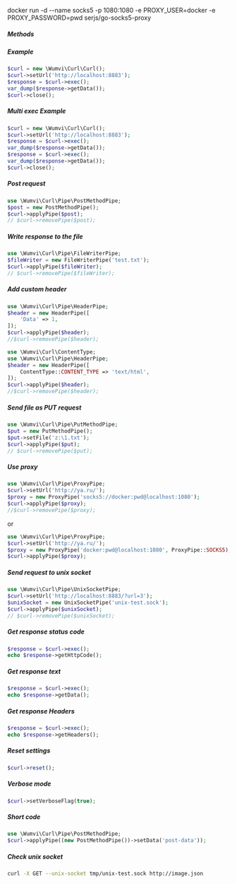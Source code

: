 docker run -d --name socks5 -p 1080:1080 -e PROXY_USER=docker -e PROXY_PASSWORD=pwd serjs/go-socks5-proxy

##### Methods


##### Example
```php
$curl = new \Wumvi\Curl\Curl();
$curl->setUrl('http://localhost:8883');
$response = $curl->exec();
var_dump($response->getData());
$curl->close();
```

##### Multi exec Example
```php
$curl = new \Wumvi\Curl\Curl();
$curl->setUrl('http://localhost:8883');
$response = $curl->exec();
var_dump($response->getData());
$response = $curl->exec();
var_dump($response->getData());
$curl->close();
```

##### Post request
```php
use \Wumvi\Curl\Pipe\PostMethodPipe;
$post = new PostMethodPipe();
$curl->applyPipe($post);
// $curl->removePipe($post);
```

##### Write response to the file
```php
use \Wumvi\Curl\Pipe\FileWriterPipe;
$fileWriter = new FileWriterPipe('test.txt');
$curl->applyPipe($fileWriter);
// $curl->removePipe($fileWriter);
```

##### Add custom header
```php
use \Wumvi\Curl\Pipe\HeaderPipe;
$header = new HeaderPipe([
    'Data' => 1,
]);
$curl->applyPipe($header);
//$curl->removePipe($header);
```

```php
use \Wumvi\Curl\ContentType;
use \Wumvi\Curl\Pipe\HeaderPipe;
$header = new HeaderPipe([
    ContentType::CONTENT_TYPE => 'text/html',
]);
$curl->applyPipe($header);
//$curl->removePipe($header);
```

##### Send file as PUT request
````php
use \Wumvi\Curl\Pipe\PutMethodPipe;
$put = new PutMethodPipe();
$put->setFile('z:\1.txt');
$curl->applyPipe($put);
// $curl->removePipe($put);
````

##### Use proxy
```php
use \Wumvi\Curl\Pipe\ProxyPipe;
$curl->setUrl('http://ya.ru/');
$proxy = new ProxyPipe('socks5://docker:pwd@localhost:1080');
$curl->applyPipe($proxy);
//$curl->removePipe($proxy);
```
or

```php
use \Wumvi\Curl\Pipe\ProxyPipe;
$curl->setUrl('http://ya.ru/');
$proxy = new ProxyPipe('docker:pwd@localhost:1080', ProxyPipe::SOCKS5);
$curl->applyPipe($proxy);
``` 
##### Send request to unix socket
```php
use \Wumvi\Curl\Pipe\UnixSocketPipe;
$curl->setUrl('http://localhost:8883/?url=3');
$unixSocket = new UnixSocketPipe('unix-test.sock');
$curl->applyPipe($unixSocket);
// $curl->removePipe($unixSocket);
```

##### Get response status code
```php
$response = $curl->exec();
echo $response->getHttpCode();
```

##### Get response text
```php
$response = $curl->exec();
echo $response->getData();
```

##### Get response Headers 
```php
$response = $curl->exec();
echo $response->getHeaders();
```

##### Reset settings
```php
$curl->reset();
```

##### Verbose mode
```php
$curl->setVerboseFlag(true);
```

##### Short code
```php
use \Wumvi\Curl\Pipe\PostMethodPipe;
$curl->applyPipe((new PostMethodPipe())->setData('post-data'));
```

##### Check unix socket

```bash
curl -X GET --unix-socket tmp/unix-test.sock http://image.json
```

